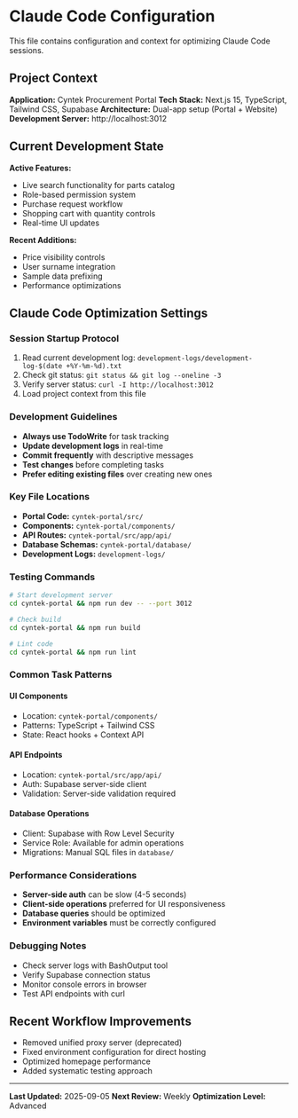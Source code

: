 # Claude Code Configuration

This file contains configuration and context for optimizing Claude Code sessions.

## Project Context

**Application:** Cyntek Procurement Portal
**Tech Stack:** Next.js 15, TypeScript, Tailwind CSS, Supabase
**Architecture:** Dual-app setup (Portal + Website)
**Development Server:** http://localhost:3012

## Current Development State

**Active Features:**
- Live search functionality for parts catalog
- Role-based permission system
- Purchase request workflow
- Shopping cart with quantity controls
- Real-time UI updates

**Recent Additions:**
- Price visibility controls
- User surname integration
- Sample data prefixing
- Performance optimizations

## Claude Code Optimization Settings

### Session Startup Protocol
1. Read current development log: `development-logs/development-log-$(date +%Y-%m-%d).txt`
2. Check git status: `git status && git log --oneline -3`
3. Verify server status: `curl -I http://localhost:3012`
4. Load project context from this file

### Development Guidelines
- **Always use TodoWrite** for task tracking
- **Update development logs** in real-time
- **Commit frequently** with descriptive messages
- **Test changes** before completing tasks
- **Prefer editing existing files** over creating new ones

### Key File Locations
- **Portal Code:** `cyntek-portal/src/`
- **Components:** `cyntek-portal/components/`
- **API Routes:** `cyntek-portal/src/app/api/`
- **Database Schemas:** `cyntek-portal/database/`
- **Development Logs:** `development-logs/`

### Testing Commands
```bash
# Start development server
cd cyntek-portal && npm run dev -- --port 3012

# Check build
cd cyntek-portal && npm run build

# Lint code
cd cyntek-portal && npm run lint
```

### Common Task Patterns

#### UI Components
- Location: `cyntek-portal/components/`
- Patterns: TypeScript + Tailwind CSS
- State: React hooks + Context API

#### API Endpoints
- Location: `cyntek-portal/src/app/api/`
- Auth: Supabase server-side client
- Validation: Server-side validation required

#### Database Operations
- Client: Supabase with Row Level Security
- Service Role: Available for admin operations
- Migrations: Manual SQL files in `database/`

### Performance Considerations
- **Server-side auth** can be slow (4-5 seconds)
- **Client-side operations** preferred for UI responsiveness
- **Database queries** should be optimized
- **Environment variables** must be correctly configured

### Debugging Notes
- Check server logs with BashOutput tool
- Verify Supabase connection status
- Monitor console errors in browser
- Test API endpoints with curl

## Recent Workflow Improvements
- Removed unified proxy server (deprecated)
- Fixed environment configuration for direct hosting
- Optimized homepage performance
- Added systematic testing approach

---

**Last Updated:** 2025-09-05
**Next Review:** Weekly
**Optimization Level:** Advanced